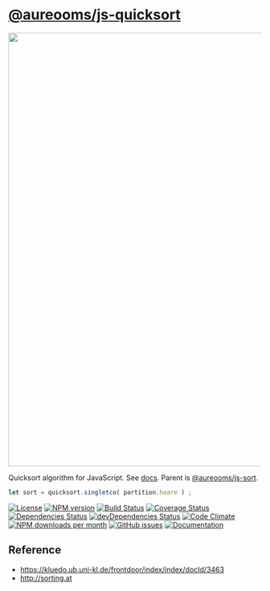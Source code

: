 [@aureooms/js-quicksort](https://aureooms.github.io/js-quicksort)
==

<img src="https://idea-instructions.com/quick-sort.png" width="864">

Quicksort algorithm for JavaScript.
See [docs](https://aureooms.github.io/js-quicksort).
Parent is [@aureooms/js-sort](https://github.com/aureooms/js-sort).

```js
let sort = quicksort.singletco( partition.hoare ) ;
```

[![License](https://img.shields.io/github/license/aureooms/js-quicksort.svg?style=flat)](https://raw.githubusercontent.com/aureooms/js-quicksort/master/LICENSE)
[![NPM version](https://img.shields.io/npm/v/@aureooms/js-quicksort.svg?style=flat)](https://www.npmjs.org/package/@aureooms/js-quicksort)
[![Build Status](https://img.shields.io/travis/aureooms/js-quicksort.svg?style=flat)](https://travis-ci.org/aureooms/js-quicksort)
[![Coverage Status](https://img.shields.io/coveralls/aureooms/js-quicksort.svg?style=flat)](https://coveralls.io/r/aureooms/js-quicksort)
[![Dependencies Status](https://img.shields.io/david/aureooms/js-quicksort.svg?style=flat)](https://david-dm.org/aureooms/js-quicksort#info=dependencies)
[![devDependencies Status](https://img.shields.io/david/dev/aureooms/js-quicksort.svg?style=flat)](https://david-dm.org/aureooms/js-quicksort#info=devDependencies)
[![Code Climate](https://img.shields.io/codeclimate/github/aureooms/js-quicksort.svg?style=flat)](https://codeclimate.com/github/aureooms/js-quicksort)
[![NPM downloads per month](https://img.shields.io/npm/dm/@aureooms/js-quicksort.svg?style=flat)](https://www.npmjs.org/package/@aureooms/js-quicksort)
[![GitHub issues](https://img.shields.io/github/issues/aureooms/js-quicksort.svg?style=flat)](https://github.com/aureooms/js-quicksort/issues)
[![Documentation](https://aureooms.github.io/js-quicksort/badge.svg)](https://aureooms.github.io/js-quicksort/source.html)

## Reference

  - https://kluedo.ub.uni-kl.de/frontdoor/index/index/docId/3463
  - http://sorting.at
